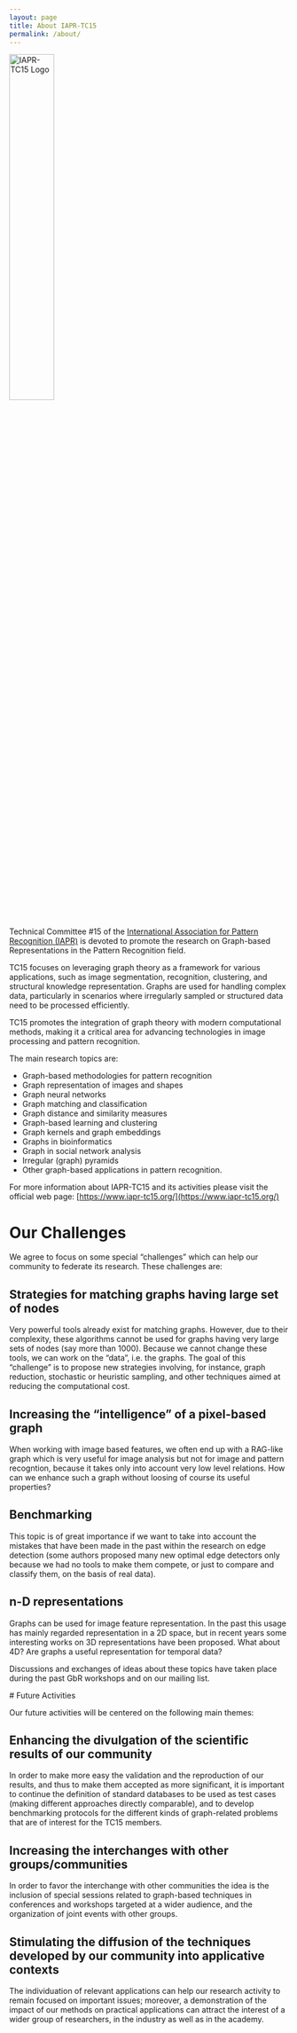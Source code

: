 ```yaml
---
layout: page
title: About IAPR-TC15
permalink: /about/
---
```


<img src="https://iapr-tc15.io/media/iapr-logo.jpeg" align="center" width="40%" alt="IAPR-TC15 Logo">

Technical Committee #15 of the [International Association for Pattern Recognition (IAPR)](http://www.iapr.org/) is devoted to promote the research on Graph-based Representations in the Pattern Recognition field.

TC15 focuses on leveraging graph theory as a framework for various applications, such as image segmentation, recognition, clustering, and structural knowledge representation. Graphs are used for handling complex data, particularly in scenarios where irregularly sampled or structured data need to be processed efficiently.

TC15 promotes the integration of graph theory with modern computational methods, making it a critical area for advancing technologies in image processing and pattern recognition.

The main research topics are:
- Graph-based methodologies for pattern recognition
- Graph representation of images and shapes
- Graph neural networks
- Graph matching and classification
- Graph distance and similarity measures
- Graph-based learning and clustering
- Graph kernels and graph embeddings
- Graphs in bioinformatics
- Graph in social network analysis
- Irregular (graph) pyramids
- Other graph-based applications in pattern recognition.

For more information about IAPR-TC15 and its activities please visit the official web page: [https://www.iapr-tc15.org/](https://www.iapr-tc15.org/)

# Our Challenges

We agree to focus on some special “challenges” which can help our community to federate its research. These challenges are:

## Strategies for matching graphs having large set of nodes
Very powerful tools already exist for matching graphs. However, due to their complexity, these algorithms cannot be used for graphs having very large sets of nodes (say more than 1000). Because we cannot change these tools, we can work on the “data”, i.e. the graphs. The goal of this “challenge” is to propose new strategies involving, for instance, graph reduction, stochastic or heuristic sampling, and other techniques aimed at reducing the computational cost.

## Increasing the “intelligence” of a pixel-based graph
When working with image based features, we often end up with a RAG-like graph which is very useful for image analysis but not for image and pattern recogntion, because it takes only into account very low level relations. How can we enhance such a graph without loosing of course its useful properties?

## Benchmarking
This topic is of great importance if we want to take into account the mistakes that have been made in the past within the research on edge detection (some authors proposed many new optimal edge detectors only because we had no tools to make them compete, or just to compare and classify them, on the basis of real data).
 
## n-D representations
Graphs can be used for image feature representation. In the past this usage has mainly regarded representation in a 2D space, but in recent years some interesting works on 3D representations have been proposed. What about 4D? Are graphs a useful representation for temporal data?

Discussions and exchanges of ideas about these topics have taken place during the past GbR workshops and on our mailing list.

# Future Activities

Our future activities will be centered on the following main themes:

## Enhancing the divulgation of the scientific results of our community
In order to make more easy the validation and the reproduction of our results, and thus to make them accepted as more significant, it is important to continue the definition of standard databases to be used as test cases (making different approaches directly comparable), and to develop benchmarking protocols for the different kinds of graph-related problems that are of interest for the TC15 members.

## Increasing the interchanges with other groups/communities
In order to favor the interchange with other communities the idea is the inclusion of special sessions related to graph-based techniques in conferences and workshops targeted at a wider audience, and the organization of joint events with other groups.

## Stimulating the diffusion of the techniques developed by our community into applicative contexts
The individuation of relevant applications can help our research activity to remain focused on important issues; moreover, a demonstration of the impact of our methods on practical applications can attract the interest of a wider group of researchers, in the industry as well as in the academy.
